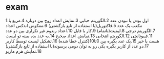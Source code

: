# exam
1.اول بودن یا نبودن عدد
2.الگوریتم حبابی
3.نمایش اعداد زوج بین دوبازه
4.مربع یا مکعب یک عدد
5.فاکتوریل(با استفاده از تابع بازگشتی)
6.معکوس اندکس اعداد 
7.الگوریتم درجی 
8.لیمیت(ناتمام)
9.کار با فایل
10.اعداد رندوم غیر تکراری بین دو عدد
11.فیبونانچی
12.الگوریتم انتخابی
13.نمایش اعداد صحیح
14.یه عدد بده ببینه تو لیست هست یا خیر 
15.یک عدد بگیره بین 0تا10(کنترل خطا شده)
16.تشکیل لیست توسط کاربر
17.دو عدد از کاربر بگیره یکی رو به توان دومی برسونه(با استفاده از تابع بازگشتی)
18.نمایش هرم ماریو

